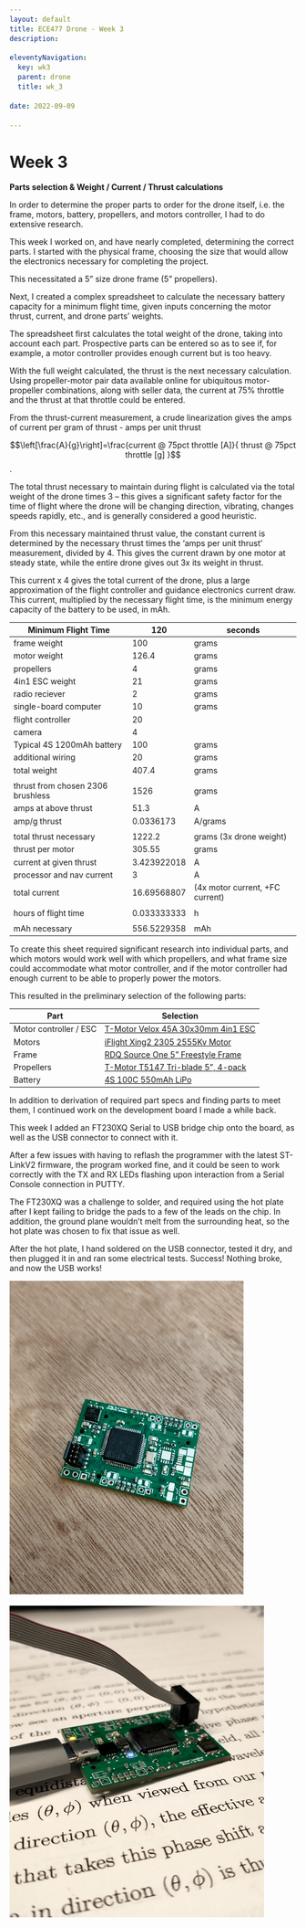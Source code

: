 ```yaml
---
layout: default
title: ECE477 Drone - Week 3
description:

eleventyNavigation:
  key: wk3
  parent: drone
  title: wk_3

date: 2022-09-09

---
```


# Week 3

**Parts selection & Weight / Current / Thrust calculations**

In order to determine the proper parts to order for the drone itself, i.e. the frame, motors, battery, propellers, and motors controller, I had to do extensive research.

This week I worked on, and have nearly completed, determining the correct parts. I started with the physical frame, choosing the size that would allow the electronics necessary for completing the project.

This necessitated a 5” size drone frame (5” propellers). 

Next, I created a complex spreadsheet to calculate the necessary battery capacity for a minimum flight time, given inputs concerning the motor thrust, current, and drone parts’ weights.

The spreadsheet first calculates the total weight of the drone, taking into account each part. Prospective parts can be entered so as to see if, for example, a motor controller provides enough current but is too heavy.

With the full weight calculated, the thrust is the next necessary calculation. Using propeller-motor pair data available online for ubiquitous motor-propeller combinations, along with seller data, the current at 75% throttle and the thrust at that throttle could be entered.

From the thrust-current measurement, a crude linearization gives the amps of current per gram of thrust - amps per unit thrust 

$$\left[\frac{A}{g}\right]=\frac{current @ 75pct throttle [A]}{ thrust @ 75pct throttle [g] }$$.

The total thrust necessary to maintain during flight is calculated via the total weight of the drone times 3 – this gives  a significant safety factor for the time of flight where the drone will be changing direction, vibrating, changes speeds rapidly, etc., and is generally considered a good heuristic.

From this necessary maintained thrust value, the constant current is determined by the necessary thrust times the ‘amps per unit thrust’ measurement, divided by 4. This gives the current drawn by one motor at steady state, while the entire drone gives out 3x its weight in thrust.

This current x 4 gives the total current of the drone, plus a large approximation of the flight controller and guidance electronics current draw. This current, multiplied by the necessary flight time, is the minimum energy capacity of the battery to be used, in mAh.

<div class="d-flex justify-content-center">


|Minimum Flight Time|	120|	seconds|
|-|-|-|
|frame weight|	100|	grams|
|motor weight|	126.4|	grams|
|propellers|	4|	grams|
|4in1 ESC weight|	21|	grams|
|radio reciever|	2|	grams|
|single-board computer|	10|	grams|
|flight controller|	20|	 |
|camera|	4|	 |
|Typical 4S 1200mAh battery|	100|	grams|
|additional wiring|	20|	grams|
|total weight|	407.4|	grams|
| |	 |	 |
|thrust from chosen 2306 brushless|	1526|	grams|
|amps at above thrust|	51.3|	A|
|amp/g thrust|	0.0336173|	A/grams|
| |	 |	 |
|total thrust necessary|	1222.2|	grams (3x drone weight)|
|thrust per motor|	305.55|	grams|
|current at given thrust|	3.423922018|	A|
|processor and nav current|	3|	A|
|total current|	16.69568807|	(4x motor current, +FC current)|
| |	 |	 |
|hours of flight time|	0.033333333|	h|
| |	 |	 |
|mAh necessary|	556.5229358|	mAh|

</div>

To create this sheet required significant research into individual parts, and which motors would work well with which propellers, and what frame size could accommodate what motor controller, and if the motor controller had enough current to be able to properly power the motors.

This resulted in the preliminary selection of the following parts:

<div class="d-flex justify-content-center">

|Part|Selection|
|-|-|
|Motor controller / ESC|	 [T-Motor Velox 45A 30x30mm 4in1 ESC](https://www.racedayquads.com/products/t-motor-velox-45a-32bit-3-6s-30x30-4in1-esc-1?variant=32293091115121)|
|Motors	| [iFlight Xing2 2305 2555Kv Motor](https://www.racedayquads.com/products/iflight-xing2-2306-2555kv-motor?variant=32320681279601)|
|Frame	| [RDQ Source One 5” Freestyle Frame](https://www.racedayquads.com/products/rdq-source-one-v3-5-freestyle-frame?variant=29592522293361)|
|Propellers	| [T-Motor T5147 Tri-blade 5”, 4-pack](https://www.racedayquads.com/products/t-motor-t5147-popo-compatible-tri-blade-5-prop-4-pack-choose-your-color?variant=31263896502385)|
|Battery	| [4S 100C 550mAh LiPo](https://www.racedayquads.com/products/rdq-series-15-2v-4s-550mah-100c-lihv-battery-xt30)|

</div>

In addition to derivation of required part specs and finding parts to meet them, I continued work on the development board I made a while back.

This week I added an FT230XQ Serial to USB bridge chip onto the board, as well as the USB connector to connect with it.

After a few issues with having to reflash the programmer with the latest ST-LinkV2 firmware, the program worked fine, and it could be seen to work correctly with the TX and RX LEDs flashing upon interaction from a Serial Console connection in PUTTY.

The FT230XQ was a challenge to solder, and required using the hot plate after I kept failing to bridge the pads to a few of the leads on the chip. In addition, the ground plane wouldn’t melt from the surrounding heat, so the hot plate was chosen to fix that issue as well.

After the hot plate, I hand soldered on the USB connector, tested it dry, and then plugged it in and ran some electrical tests. Success! Nothing broke, and now the USB works!

![Alt text](image.png "Before")

![Alt text](image-1.png "After")